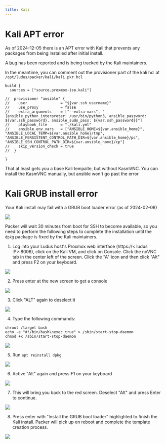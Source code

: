 ```yaml
---
title: Kali
---
```


# Kali APT error

As of 2024-12-05 there is an APT error with Kali that prevents any packages from being installed after initial install.

A [bug](https://bugs.kali.org/view.php?id=9027) has been reported and is being tracked by the Kali maintainers.

In the meantime, you can comment out the provisioner part of the kali hcl at `/opt/ludus/packer/kali/kali.pkr.hcl`

```
build {
  sources = ["source.proxmox-iso.kali"]

//  provisioner "ansible" {
//    user               = "${var.ssh_username}"
//    use_proxy          = false
//    extra_arguments    = ["--extra-vars", "{ansible_python_interpreter: /usr/bin/python3, ansible_password: ${var.ssh_password}, ansible_sudo_pass: ${var.ssh_password}}"]
//    playbook_file      = "./kali.yml"
//    ansible_env_vars   = ["ANSIBLE_HOME=${var.ansible_home}", "ANSIBLE_LOCAL_TEMP=${var.ansible_home}/tmp", "ANSIBLE_PERSISTENT_CONTROL_PATH_DIR=${var.ansible_home}/pc", "ANSIBLE_SSH_CONTROL_PATH_DIR=${var.ansible_home}/cp"]
//    skip_version_check = true
//  }

}

```
That at least gets you a base Kali tempalte, but without KasmVNC.
You can install the KasmVNC manually, but ansible won't go past the error


# Kali GRUB install error

Your Kali install may fail with a GRUB boot loader error (as of 2024-02-08)

![](/img/troubleshooting/kali/kali-grub-1.png)

Packer will wait 30 minutes from boot for SSH to become available, so you need to perform the following steps to complete the installation until the `dpkg` package is fixed by the Kali maintainers.

1. Log into your Ludus host's Proxmox web interface (https://< ludus IP>:8006), click on the Kali VM, and click on Console. Click the noVNC tab in the center left of the screen. Click the "A" icon and then click "Alt" and press F2 on your keyboard.

![](/img/troubleshooting/kali/kali-grub-2.png)

2. Press enter at the new screen to get a console

![](/img/troubleshooting/kali/kali-grub-3.png)

3. Click "ALT" again to deselect it

![](/img/troubleshooting/kali/kali-grub-4.png)

4. Type the following commands:

```
chroot /target bash
echo -e "#!/bin/bash\nexec true" > /sbin/start-stop-daemon
chmod +x /sbin/start-stop-daemon
```

![](/img/troubleshooting/kali/kali-grub-5.png)

5. Run `apt reinstall dpkg`

![](/img/troubleshooting/kali/kali-grub-6.png)

6. Active "Alt" again and press F1 on your keyboard

![](/img/troubleshooting/kali/kali-grub-7.png)

7. This will bring you back to the red screen. Deselect "Alt" and press Enter to continue.

![](/img/troubleshooting/kali/kali-grub-8.png)

8. Press enter with "Install the GRUB boot loader" highlighted to finish the Kali install. Packer will pick up on reboot and complete the template creation process.

![](/img/troubleshooting/kali/kali-grub-9.png)